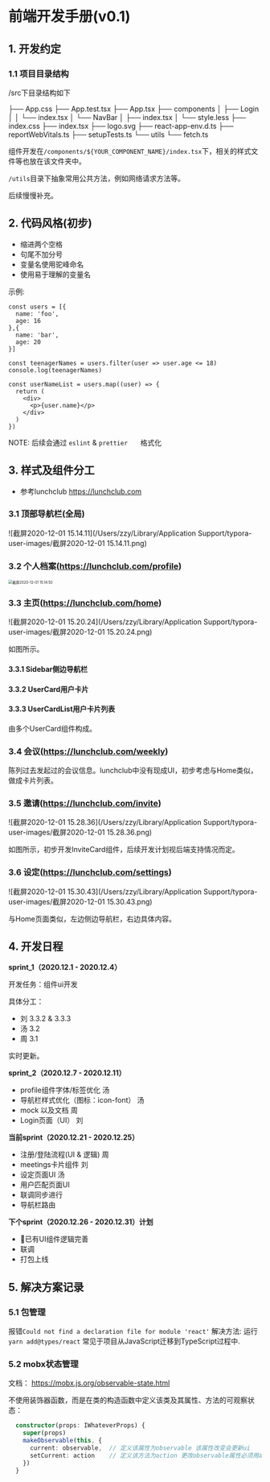 

# 前端开发手册(v0.1)

## 1. 开发约定

### 1.1 项目目录结构

/src下目录结构如下

├── App.css
├── App.test.tsx
├── App.tsx
├── components
│   ├── Login
│   │   └── index.tsx
│   └── NavBar
│       ├── index.tsx
│       └── style.less
├── index.css
├── index.tsx
├── logo.svg
├── react-app-env.d.ts
├── reportWebVitals.ts
├── setupTests.ts
└── utils
    └── fetch.ts



组件开发在```/components/${YOUR_COMPONENT_NAME}/index.tsx```下，相关的样式文件等也放在该文件夹中。

```/utils```目录下抽象常用公共方法，例如网络请求方法等。

后续慢慢补充。



## 2. 代码风格(初步)

- 缩进两个空格
- 句尾不加分号
- 变量名使用驼峰命名
- 使用易于理解的变量名

示例:

```tsx
const users = [{
  name: 'foo',
  age: 16
},{
  name: 'bar',
  age: 20
}]

const teenagerNames = users.filter(user => user.age <= 18)
console.log(teenagerNames)

const userNameList = users.map((user) => {
  return (
    <div>
      <p>{user.name}</p>
    </div>
  )
})
```

NOTE:  后续会通过 ```eslint``` & `prettier	` 格式化
## 3. 样式及组件分工

* 参考lunchclub https://lunchclub.com

### 3.1 顶部导航栏(全局)

![截屏2020-12-01 15.14.11](/Users/zzy/Library/Application Support/typora-user-images/截屏2020-12-01 15.14.11.png)

### 3.2 个人档案(https://lunchclub.com/profile)

<img src="/Users/zzy/Library/Application Support/typora-user-images/截屏2020-12-01 15.14.50.png" alt="截屏2020-12-01 15.14.50" style="zoom:50%;" />



### 3.3 主页(https://lunchclub.com/home)

![截屏2020-12-01 15.20.24](/Users/zzy/Library/Application Support/typora-user-images/截屏2020-12-01 15.20.24.png)

如图所示。

#### 3.3.1 Sidebar侧边导航栏


#### 3.3.2 UserCard用户卡片


#### 3.3.3 UserCardList用户卡片列表

由多个UserCard组件构成。



### 3.4 会议(https://lunchclub.com/weekly)

陈列过去发起过的会议信息。lunchclub中没有现成UI，初步考虑与Home类似，做成卡片列表。



### 3.5  邀请(https://lunchclub.com/invite)

![截屏2020-12-01 15.28.36](/Users/zzy/Library/Application Support/typora-user-images/截屏2020-12-01 15.28.36.png)



如图所示，初步开发InviteCard组件，后续开发计划视后端支持情况而定。



### 3.6 设定(https://lunchclub.com/settings)

![截屏2020-12-01 15.30.43](/Users/zzy/Library/Application Support/typora-user-images/截屏2020-12-01 15.30.43.png)

与Home页面类似，左边侧边导航栏，右边具体内容。



## 4. 开发日程

**sprint_1（2020.12.1 - 2020.12.4）** 

开发任务：组件ui开发

具体分工：

- 刘 3.3.2 & 3.3.3 
- 汤 3.2 
- 周 3.1 

实时更新。


**sprint_2（2020.12.7 - 2020.12.11）** 
- profile组件字体/标签优化  汤
- 导航栏样式优化（图标：icon-font） 汤
- mock 以及文档  周
- Login页面（UI）  刘

**当前sprint（2020.12.21 - 2020.12.25）** 
- 注册/登陆流程(UI & 逻辑)  周
- meetings卡片组件 刘
- 设定页面UI 汤
- 用户匹配页面UI
- 联调同步进行
- 导航栏路由

**下个sprint（2020.12.26 - 2020.12.31）计划** 
- 已有UI组件逻辑完善
- 联调
- 打包上线


## 5. 解决方案记录
### 5.1 包管理
报错```Could not find a declaration file for module 'react'```
解决方法: 运行```yarn add@types/react```
常见于项目从JavaScript迁移到TypeScript过程中.

### 5.2 mobx状态管理
文档： https://mobx.js.org/observable-state.html

不使用装饰器函数，而是在类的构造函数中定义该类及其属性、方法的可观察状态：
```typescript
  constructor(props: IWhateverProps) {
    super(props)
    makeObservable(this, { 
      current: observable,  // 定义该属性为observable 该属性改变会更新ui
      setCurrent: action    // 定义该方法为action 更改observable属性必须用action装饰过的方法
    })
  }
```

